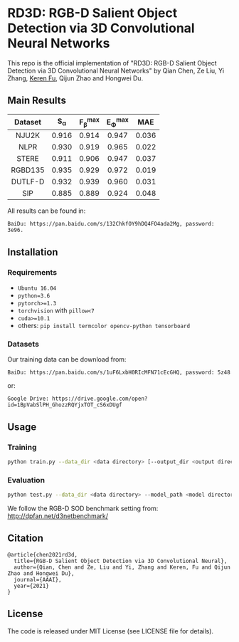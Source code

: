 
# RD3D: RGB-D Salient Object Detection via 3D Convolutional Neural Networks
This repo is the official implementation of "RD3D: RGB-D Salient Object Detection via 3D Convolutional Neural Networks" by Qian Chen, Ze Liu, Yi Zhang, [Keren Fu](http://www.kerenfu.top/), Qijun Zhao and Hongwei Du.


## Main Results 

|Dataset | S<sub>α</sub>| F<sub>β</sub><sup>max</sup>|E<sub>Φ</sub><sup>max</sup>| MAE |
|:---:|:---:|:---:|:---:|:---:|
|NJU2K|0.916|0.914|0.947|0.036|
|NLPR|0.930|0.919|0.965|0.022|
|STERE|0.911|0.906|0.947|0.037|
|RGBD135|0.935|0.929|0.972|0.019|
|DUTLF-D|0.932|0.939|0.960|0.031|
|SIP|0.885|0.889|0.924|0.048|

All results can be found in: 
```
BaiDu: https://pan.baidu.com/s/132ChkfOY9hDQ4FO4ada2Mg, password: 3e96.
```


## Installation

### Requirements
- `Ubuntu 16.04`
- `python=3.6`
- `pytorch>=1.3`
- `torchvision` with  `pillow<7`
- `cuda>=10.1`
- others: `pip install termcolor opencv-python tensorboard`

### Datasets
Our training data can be download from:
```
BaiDu: https://pan.baidu.com/s/1uF6LxbH0RIcMFN71cEcGHQ, password: 5z48
```
or:
```
Google Drive: https://drive.google.com/open?id=1BpVabSlPH_GhozzRQYjxTOT_cS6xDUgf
```

## Usage

### Training
```bash
python train.py --data_dir <data directory> [--output_dir <output directory>]
```
### Evaluation
```bash
python test.py --data_dir <data directory> --model_path <model directory> --multi_load
```

We follow the RGB-D SOD benchmark setting from: http://dpfan.net/d3netbenchmark/

## Citation
```
@article{chen2021rd3d,
  title={RGB-D Salient Object Detection via 3D Convolutional Neural},
  author={Qian, Chen and Ze, Liu and Yi, Zhang and Keren, Fu and Qijun Zhao and Hongwei Du},
  journal={AAAI},
  year={2021}
}
```


## License

The code is released under MIT License (see LICENSE file for details).
